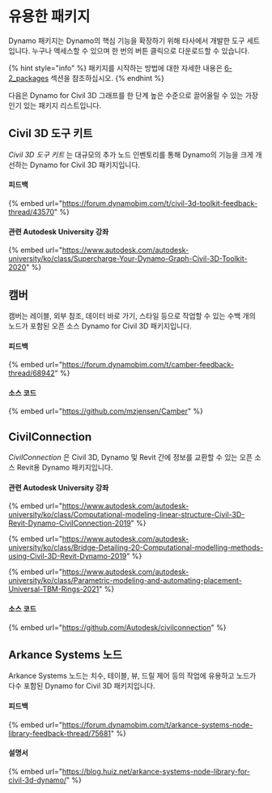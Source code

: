 # 유용한 패키지

Dynamo 패키지는 Dynamo의 핵심 기능을 확장하기 위해 타사에서 개발한 도구 세트입니다. 누구나 액세스할 수 있으며 한 번의 버튼 클릭으로 다운로드할 수 있습니다.

{% hint style="info" %}
패키지를 시작하는 방법에 대한 자세한 내용은 [6-2_packages](../6\_custom\_nodes\_and\_packages/6-2\_packages/ "mention") 섹션을 참조하십시오.
{% endhint %}

다음은 Dynamo for Civil 3D 그래프를 한 단계 높은 수준으로 끌어올릴 수 있는 가장 인기 있는 패키지 리스트입니다.

## Civil 3D 도구 키트

_Civil 3D 도구 키트_ 는 대규모의 추가 노드 인벤토리를 통해 Dynamo의 기능을 크게 개선하는 Dynamo for Civil 3D 패키지입니다.

#### 피드백

{% embed url="https://forum.dynamobim.com/t/civil-3d-toolkit-feedback-thread/43570" %}

#### 관련 Autodesk University 강좌

{% embed url="https://www.autodesk.com/autodesk-university/ko/class/Supercharge-Your-Dynamo-Graph-Civil-3D-Toolkit-2020" %}

## 캠버

캠버는 레이블, 외부 참조, 데이터 바로 가기, 스타일 등으로 작업할 수 있는 수백 개의 노드가 포함된 오픈 소스 Dynamo for Civil 3D 패키지입니다.

#### 피드백

{% embed url="https://forum.dynamobim.com/t/camber-feedback-thread/68942" %}

#### 소스 코드

{% embed url="https://github.com/mzjensen/Camber" %}

## CivilConnection

_CivilConnection_ 은 Civil 3D, Dynamo 및 Revit 간에 정보를 교환할 수 있는 오픈 소스 Revit용 Dynamo 패키지입니다.

#### 관련 Autodesk University 강좌

{% embed url="https://www.autodesk.com/autodesk-university/ko/class/Computational-modeling-linear-structure-Civil-3D-Revit-Dynamo-CivilConnection-2019" %}

{% embed url="https://www.autodesk.com/autodesk-university/ko/class/Bridge-Detailing-20-Computational-modelling-methods-using-Civil-3D-Revit-Dynamo-2019" %}

{% embed url="https://www.autodesk.com/autodesk-university/ko/class/Parametric-modeling-and-automating-placement-Universal-TBM-Rings-2021" %}

#### 소스 코드

{% embed url="https://github.com/Autodesk/civilconnection" %}

## Arkance Systems 노드

Arkance Systems 노드는 치수, 테이블, 뷰, 드릴 제어 등의 작업에 유용하고 노드가 다수 포함된 Dynamo for Civil 3D 패키지입니다.

#### 피드백

{% embed url="https://forum.dynamobim.com/t/arkance-systems-node-library-feedback-thread/75681" %}

#### 설명서

{% embed url="https://blog.huiz.net/arkance-systems-node-library-for-civil-3d-dynamo/" %}
